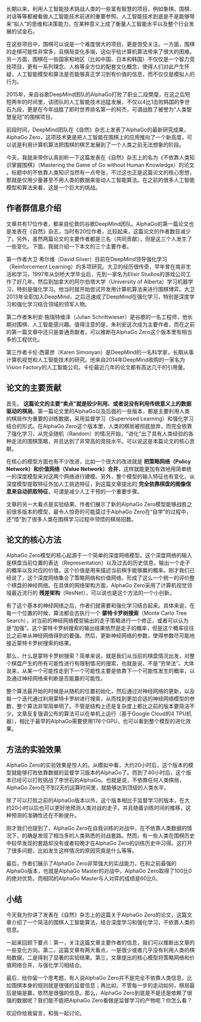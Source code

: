 长期以来，利用人工智能技术挑战人类的一些富有智慧的项目，例如象棋、围棋、对话等等都被看做人工智能技术前进的重要参照。人工智能技术到底是不是能够带来“拟人”的思维和决策能力，在某种意义上成了衡量人工智能水平以及整个行业发展的试金石。

在这些项目中，围棋可以说是一个难度很大的项目，更是饱受关注。一方面，围棋的走棋可能性非常多，且棋局变化多端，这似乎给计算机算法带来了很大的困难。另一方面，围棋在一些国家和地区（比如中国、日本和韩国）不仅仅是一个智力竞技项目，更有一系列理念、人格等全方位的配套文化概念，使得人们对此产生怀疑，人工智能模型和算法是否能够真正学习到有价值的信息，而不仅仅是模拟人的行为。

2015年，来自谷歌DeepMind团队的AlphaGo打败了职业二段樊麾，在这之后短短两年的时间里，该团队的人工智能技术迅猛发展，不仅以4比1击败韩国的李世石九段，更是在今年战胜了即时世界排名第一的柯杰，可谓战胜了被誉为“人类智慧皇冠”的围棋项目。

前段时间，DeepMind团队在《自然》杂志上发表了AlphaGo的最新研究成果，AlphaGo Zero，这项技术更是把人工智能在围棋上的应用推向了一个新高度，可以说是利用计算机算法把围棋的棋艺发展到了一个人类之前无法想象的阶段。

今天，我就来带你认真剖析一下这篇发表在《自然》杂志上的名为《不依靠人类知识掌握围棋》（Mastering the Game of Go without Human Knowledge）的论文 。标题中的不依靠人类知识当然有一点夸张，不过这也正是这篇论文的核心思想，那就是仅用少量甚至不用人类的数据来驱动人工智能算法。在之前的很多人工智能模型和算法来看，这是一个巨大的挑战。

## 作者群信息介绍

文章共有17位作者，都来自伦敦的谷歌DeepMind团队。AlphaGo的第一篇论文也是发表在《自然》杂志，当时有20位作者，比较起来，这篇论文的作者数目减少了。另外，虽然两篇论文的主要作者都是三名（共同贡献），但是这三个人发生了一些变化。下面，我就介绍一下本文的三个主要作者。

第一作者大卫·希尔维（David Silver）目前在DeepMind领导强化学习（Reinforcement Learning）的多项研究。大卫的经历很传奇，早年曾在南非生活和学习，1997年从剑桥大学毕业后，先到一家名为Elixir Studios的游戏公司工作了好几年。然后到加拿大的阿尔伯塔大学（University of Alberta）学习机器学习，特别是强化学习。他当时就开始尝试开发用计算机算法来进行围棋博弈。大卫2013年全职加入DeepMind，之后迅速成了DeepMind在强化学习，特别是深度学习和强化学习结合领域的领军人物。

第二作者朱利安·施瑞特维泽（Julian Schrittwieser）是谷歌的一名工程师，他长期对围棋、人工智能感兴趣。值得注意的是，朱利安这次成为主要作者，而在之前的第一篇文章中还只是普通贡献者，可以推断在AlphaGo Zero这个版本里有相当多的工程优化。

第三作者卡伦·西蒙彦（Karen Simonyan）是DeepMind的一名科学家，长期从事计算机视觉和人工智能技术的研究。他来自2014年DeepMind收购的一家名为Vision Factory的人工智能公司。卡伦最近几年的论文都有高达几千的引用量。

## 论文的主要贡献

首先， **这篇论文的主要“卖点”就是较少利用、或者说没有利用传统意义上的数据驱动的棋局**。第一篇论文里的AlphaGo以及后面的一些版本，都是主要利用人类的棋局作为重要的训练数据，采用监督学习（Supervised Learning）和强化学习结合的形式。在AlphaGo Zero这个版本里，人类的棋局被彻底放弃，而完全依靠了强化学习，从完全随机（Random）的情况开始，“进化”出了具有人类经验的各种走法的围棋策略，并且达到了非常高的竞技水平。可以说这是本篇论文的核心贡献。

在核心的模型方面也有不少改进，比如一个很大的改进就是 **把策略网络（Policy Network）和价值网络（Value Network）合并**，这样就能更加有效地用简单统一的深度模型来对这两个网络进行建模。另外，整个模型的输入特征也有变化，从深度模型提取特征外加人工挑选特征，到这篇文章提出的 **完全依靠棋盘的图像信息来自动抓取特征**，可谓是减少人工干预的一个重要步骤。

文章的另一大看点是实验结果。作者们展示了新的AlphaGo Zero模型能够战胜之前很多版本的模型，最令人惊奇的可能莫过于AlphaGo Zero在“自学”的过程中，还“悟”到了很多人类在围棋学习过程中领悟的棋局招数。

## 论文的核心方法

AlphaGo Zero模型的核心起源于一个简单的深度网络模型。这个深度网络的输入是棋盘当前位置的表达（Representation）以及过去的历史信息，输出一个走子的概率以及对应的价值。这个价值是用来描述当前棋手能够赢的概率。刚才我们已经说了，这个深度网络集合了策略网络和价值网络，形成了这么一个统一的评价整个棋盘的神经网络。在具体的网络架构方面，AlphaGo Zero采用了计算机视觉领域最近流行的 **残差架构**（ResNet），可以说也是这个方法的一个小创新。

有了这个基本的神经网络之后，作者们就需要和强化学习结合起来。具体来说，在每一个位置的时候，算法都会去执行一个 **蒙特卡罗树搜索**（Monte Carlo Tree Search），对当前的神经网络模型输出的走子策略进行一个修正，或者可以认为是“加强”。这个蒙特卡罗树搜索的输出结果依然是走子的概率，但是这个概率往往比之前单从神经网络得到的要强。然后，更新神经网络的参数，使得参数尽可能地接近蒙特卡罗树搜索的结果。

那么，什么是蒙特卡罗树搜索？简单来说，就是我们从当前的棋盘情况出发，对整个棋盘产生的所有可能性进行有限制情况的搜索，也就是说，不是“穷举法”。大体说来，从某一个可能性走到下一个可能性主要是依靠下一个可能性发生的概率，以及通过神经网络来判断是否能赢的可能性。

整个算法最开始的时候是从随机的位置初始化，然后通过对神经网络的更新，以及每一个迭代通过利用蒙特卡罗树进行搜索，从而找到更加合适的神经网络模型的参数，整个算法非常简单明了。不管是结构上还是复杂度上都比之前的版本要简洁不少。文章反复强调公布的算法可以在单机上运行（基于Google Cloud的4 TPU机器），相比于最早的AlphaGo需要使用176个GPU，也可以看到整个模型的进化效果。

## 方法的实验效果

AlphaGo Zero的实验效果是惊人的。从模拟中看，大约20小时后，这个版本的模型就能够打败依靠数据的监督学习版本的AlphaGo了。而到了40小时后，这个版本已经可以打败挑战了李世石的AlphaGo。也就是说，不依靠任何人类棋局，AlphaGo Zero在不到2天的运算时间里，就能够达到顶级的人类水平。

除了可以打败之前的AlphaGo版本以外，这个版本相比于监督学习的版本，在大约20小时以后也可以更好地预测人类对战的走子。并且随着训练时间的推移，这种预测的准确性还在不断提升。

刚才我们也提到了，AlphaGo Zero在自我训练的对战中，在不依靠人类数据的情况下，的确是发现了相当多的人类熟悉的对战套路。然而，有一些人类在围棋历史中较早发现的套路却没有或者较晚才在AlphaGo Zero的训练历史中习得。这打开了很多问题，比如发生这样情况的原因究竟是什么等等。

最后，作者们展示了AlphaGo Zero非常强大的实战能力，在和之前最强的AlphaGo版本，也就是AlphaGo Master的对战中，AlphaGo Zero取得了100比0的绝对优势。而相同的AlphaGo Master与人对弈的成绩是60比0。

## 小结

今天我为你讲了发表在《自然》杂志上的这篇关于AlphaGo Zero的论文，这篇文章介绍了一个简洁的围棋人工智能算法，结合深度学习和强化学习，不依靠人类的信息。

一起来回顾下要点：第一，关注这篇文章主要作者的信息，我们可以推断出文章的一些变化方向。第二，这篇文章有两大看点，一是很少或者几乎没有利用人类的棋局数据，二是得到了显著的实验结果。第三，文章提出的核心模型将策略网络和价值网络合并，与强化学习相结合。

最后，给你留一个思考题，有人说AlphaGo Zero并不是完全不依靠人类信息，比如围棋本身的规则就是很强的监督信息；再比如，不管每一步的走动如何，棋局最后是输是赢，依然是很强的信息。那么，AlphaGo Zero到底是不是还是依赖了很强的数据呢？我们能不能把AlphaGo Zero看做是监督学习的产物呢？你怎么看？

欢迎你给我留言，和我一起讨论。